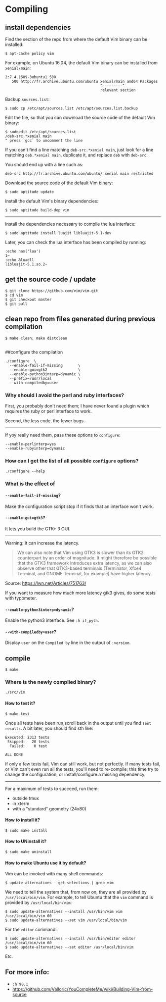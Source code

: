 # Compiling
## install dependencies

Find the section of the repo from where the default Vim binary can be installed:

    $ apt-cache policy vim

For example, on Ubuntu 16.04, the default Vim binary can be installed from `xenial/main`:

    2:7.4.1689-3ubuntu1 500
       500 http://fr.archive.ubuntu.com/ubuntu xenial/main amd64 Packages
                                               ^---------^
                                               relevant section

Backup `sources.list`:

    $ sudo cp /etc/apt/sources.list /etc/apt/sources.list.backup

Edit the file, so that you can download the source code of the default Vim binary:

    $ sudoedit /etc/apt/sources.list
    /deb-src.*xenial main
    " press `gcc` to uncomment the line

If you can't find  a line matching `deb-src.*xenial main`, just  look for a line
matching `deb.*xenial main`, duplicate it, and replace `deb` with `deb-src`.

You should end up with a line such as:

    deb-src http://fr.archive.ubuntu.com/ubuntu/ xenial main restricted

Download the source code of the default Vim binary:

    $ sudo aptitude update

Install the default Vim's binary dependencies:

    $ sudo aptitude build-dep vim

---

Install the dependencies necessary to compile the lua interface:

    $ sudo aptitude install luajit libluajit-5.1-dev

Later, you can check the lua interface has been compiled by running:

    :echo has('lua')
    1~
    :echo &luadll
    libluajit-5.1.so.2~

## get the source code / update

    $ git clone https://github.com/vim/vim.git
    $ cd vim
    $ git checkout master
    $ git pull

## clean repo from files generated during previous compilation

    $ make clean; make distclean

##
##configure the compilation

    ./configure  \
      --enable-fail-if-missing       \
      --enable-gui=gtk2              \
      --enable-python3interp=dynamic \
      --prefix=/usr/local            \
      --with-compiledby=user

### Why should I avoid the perl and ruby interfaces?

First, you probably don't need them; I  have never found a plugin which requires
the ruby or perl interface to work.

Second, the less code, the fewer bugs.

---

If yoy really need them, pass these options to `configure`:

    --enable-perlinterp=yes
    --enable-rubyinterp=dynamic

### How can I get the list of all possible `configure` options?

    ./configure --help

###
### What is the effect of
#### `--enable-fail-if-missing`?

Make the configuration script stop if it finds that an interface won't work.

#### `--enable-gui=gtk3`?

It lets you build the GTK+ 3 GUI.

---

Warning: It can increase the latency.

   > We can also  note that Vim using GTK3 is slower  than its GTK2 counterpart
   > by  an order  of magnitude. It  might therefore  be possible  that the  GTK3
   > framework  introduces extra  latency,  as  we can  also  observe other  that
   > GTK3-based terminals  (Terminator, Xfce4  Terminal, and GNOME  Terminal, for
   > example) have higher latency.

Source: <https://lwn.net/Articles/751763/>

If you  want to measure  how much  more latency gtk3  gives, do some  tests with
typometer.

#### `--enable-python3interp=dynamic`?

Enable the python3 interface.
See `:h if_pyth`.

#### `--with-compiledby=user`?

Display `user` on the `Compiled by` line in the output of `:version`.

###
## compile

    $ make

### Where is the newly compiled binary?

    ./src/vim

#### How to test it?

    $ make test

Once all tests have been run,scroll back in the output until you find `Test results`.
A bit later, you should find sth like:

    Executed: 2313 tests
     Skipped:   20 tests
      Failed:    0 test

    ALL DONE

If only a few tests fail, Vim can still work, but not perfectly.
If  many tests  fail,  or Vim  can't  even run  all the  tests,  you'll need  to
re-compile; this  time try to  change the configuration, or  install/configure a
missing dependency.

---

For a maximum of tests to succeed, run them:

   - outside tmux
   - in xterm
   - with a "standard" geometry (24x80)

#### How to install it?

    $ sudo make install

#### How to UNinstall it?

    $ sudo make uninstall

#### How to make Ubuntu use it by default?

Vim can be invoked with many shell commands:

    $ update-alternatives --get-selections | grep vim

We need to tell the system that, from now on, they are all provided by `/usr/local/bin/vim`.
For example, to tell Ubuntu that the `vim` command is provided by `/usr/local/bin/vim`:

    $ sudo update-alternatives --install /usr/bin/vim vim /usr/local/bin/vim 60
    $ sudo update-alternatives --set vim /usr/local/bin/vim

For the `editor` command:

    $ sudo update-alternatives --install /usr/bin/editor editor /usr/local/bin/vim 60
    $ sudo update-alternatives --set editor /usr/local/bin/vim

Etc.

##
## For more info:

- `:h 90.1`
- <https://github.com/Valloric/YouCompleteMe/wiki/Building-Vim-from-source>

